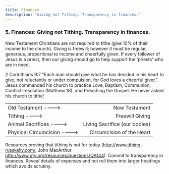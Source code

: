 ```yaml
---
title: Finances
description: "Giving not Tithing. Transparency in finances."
---
```


### 5. Finances: Giving not Tithing. Transparency in finances.
New Testament Christians are not required to tithe (give 10% of their income to the church).
Giving is freewill; however it must be regular, generous, proportional to income and cheerfully given. 
If every follower of Jesus is a priest, then our giving should go to help support the ‘priests’ who are in need.

2 Corinthians 9:7 "Each man should give what he has decided in his heart to give, not reluctantly or under compulsion, for God loves a cheerful giver.". Jesus commanded his church to practice Love, Baptism, Communion,  Conflict-resolution (Matthew 18), and Preaching the Gospel. He never asked his church to tithe!

|     |      |
| :----- | -----: |
| Old Testament ---->  | New Testament |
| Tithing ----> | Freewill Giving |
| Animal Sacrifices ----> | Living Sacrifice (our bodies) |
| Physical Circumcision ----> | Circumcision of the Heart |


    
Resources proving that tithing is not for today (http://www.tithing-russkelly.com/, John MacArthur http://www.gty.org/resources/questions/QA144).
Commit to transparency in finances. Reveal details of expenses and not roll them into larger headings which avoids scrutiny.